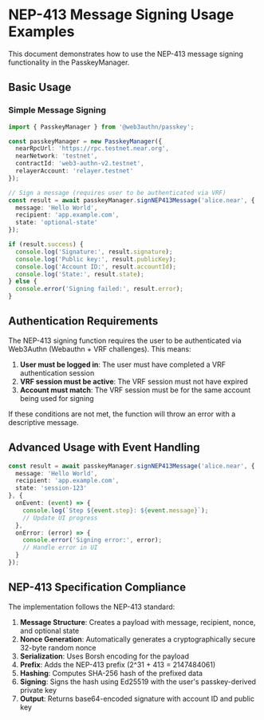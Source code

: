 # NEP-413 Message Signing Usage Examples

This document demonstrates how to use the NEP-413 message signing functionality in the PasskeyManager.

## Basic Usage

### Simple Message Signing

```typescript
import { PasskeyManager } from '@web3authn/passkey';

const passkeyManager = new PasskeyManager({
  nearRpcUrl: 'https://rpc.testnet.near.org',
  nearNetwork: 'testnet',
  contractId: 'web3-authn-v2.testnet',
  relayerAccount: 'relayer.testnet'
});

// Sign a message (requires user to be authenticated via VRF)
const result = await passkeyManager.signNEP413Message('alice.near', {
  message: 'Hello World',
  recipient: 'app.example.com',
  state: 'optional-state'
});

if (result.success) {
  console.log('Signature:', result.signature);
  console.log('Public key:', result.publicKey);
  console.log('Account ID:', result.accountId);
  console.log('State:', result.state);
} else {
  console.error('Signing failed:', result.error);
}
```

## Authentication Requirements

The NEP-413 signing function requires the user to be authenticated via Web3Authn (Webauthn + VRF challenges). This means:
1. **User must be logged in**: The user must have completed a VRF authentication session
2. **VRF session must be active**: The VRF session must not have expired
3. **Account must match**: The VRF session must be for the same account being used for signing

If these conditions are not met, the function will throw an error with a descriptive message.

## Advanced Usage with Event Handling

```typescript
const result = await passkeyManager.signNEP413Message('alice.near', {
  message: 'Hello World',
  recipient: 'app.example.com',
  state: 'session-123'
}, {
  onEvent: (event) => {
    console.log(`Step ${event.step}: ${event.message}`);
    // Update UI progress
  },
  onError: (error) => {
    console.error('Signing error:', error);
    // Handle error in UI
  }
});
```

## NEP-413 Specification Compliance

The implementation follows the NEP-413 standard:

1. **Message Structure**: Creates a payload with message, recipient, nonce, and optional state
2. **Nonce Generation**: Automatically generates a cryptographically secure 32-byte random nonce
3. **Serialization**: Uses Borsh encoding for the payload
4. **Prefix**: Adds the NEP-413 prefix (2^31 + 413 = 2147484061)
5. **Hashing**: Computes SHA-256 hash of the prefixed data
6. **Signing**: Signs the hash using Ed25519 with the user's passkey-derived private key
7. **Output**: Returns base64-encoded signature with account ID and public key

